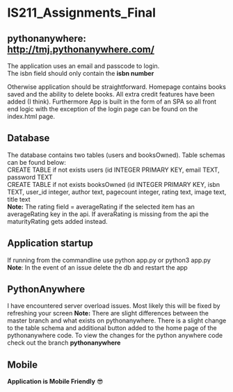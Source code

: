 # IS211_Assignments_Final

## pythonanywhere: http://tmj.pythonanywhere.com/

The application uses an email and passcode to login.<br />
The isbn field should only contain the <b>isbn number</b>

Otherwise application should be straightforward. Homepage contains books saved and the ability to delete books. All extra credit features have been added (I think). 
Furthermore App is built in the form of an SPA so all front end logic with the exception of the login page can be found on the index.html page.

## Database
The database contains two tables (users and booksOwned). Table schemas can be found below:<br />
CREATE TABLE if not exists users (id INTEGER PRIMARY KEY, email TEXT, password TEXT<br />
CREATE TABLE if not exists  booksOwned (id INTEGER PRIMARY KEY, isbn TEXT, user_id integer, author text, pagecount integer, rating text, image text, title text<br />
<b>Note:</b> The rating field = averageRating if the selected item has an averageRating key in the api. If averaRating is missing from the api the maturityRating gets added instead.

## Application startup
If running from the commandline use python app.py or python3 app.py<br />
<b>Note</b>: In the event of an issue delete the db and restart the app 

## PythonAnywhere 
I have encountered server overload issues. Most likely this will be fixed by refreshing your screen
<b>Note:</b> There are slight differences between the master branch and what exists on pythonanywhere. There is a slight change to the table schema and additional button added to the home page of the pythonanywhere code. To view the changes for the python anywhere code check out the branch <b>pythonanywhere</b>

## Mobile 
<b>Application is Mobile Friendly</b> :sunglasses:

